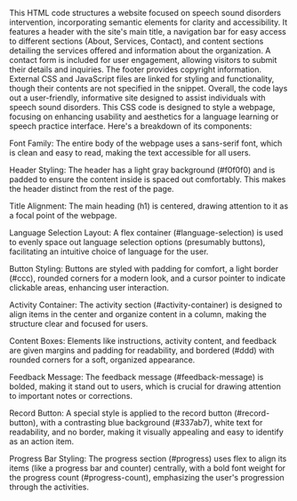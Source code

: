 This HTML code structures a website focused on speech sound disorders intervention, incorporating semantic elements for clarity and accessibility. It features a header with the site's main title, a navigation bar for easy access to different sections (About, Services, Contact), and content sections detailing the services offered and information about the organization. A contact form is included for user engagement, allowing visitors to submit their details and inquiries. The footer provides copyright information. External CSS and JavaScript files are linked for styling and functionality, though their contents are not specified in the snippet. Overall, the code lays out a user-friendly, informative site designed to assist individuals with speech sound disorders.
This CSS code is designed to style a webpage, focusing on enhancing usability and aesthetics for a language learning or speech practice interface. Here's a breakdown of its components:

Font Family: The entire body of the webpage uses a sans-serif font, which is clean and easy to read, making the text accessible for all users.

Header Styling: The header has a light gray background (#f0f0f0) and is padded to ensure the content inside is spaced out comfortably. This makes the header distinct from the rest of the page.

Title Alignment: The main heading (h1) is centered, drawing attention to it as a focal point of the webpage.

Language Selection Layout: A flex container (#language-selection) is used to evenly space out language selection options (presumably buttons), facilitating an intuitive choice of language for the user.

Button Styling: Buttons are styled with padding for comfort, a light border (#ccc), rounded corners for a modern look, and a cursor pointer to indicate clickable areas, enhancing user interaction.

Activity Container: The activity section (#activity-container) is designed to align items in the center and organize content in a column, making the structure clear and focused for users.

Content Boxes: Elements like instructions, activity content, and feedback are given margins and padding for readability, and bordered (#ddd) with rounded corners for a soft, organized appearance.

Feedback Message: The feedback message (#feedback-message) is bolded, making it stand out to users, which is crucial for drawing attention to important notes or corrections.

Record Button: A special style is applied to the record button (#record-button), with a contrasting blue background (#337ab7), white text for readability, and no border, making it visually appealing and easy to identify as an action item.

Progress Bar Styling: The progress section (#progress) uses flex to align its items (like a progress bar and counter) centrally, with a bold font weight for the progress count (#progress-count), emphasizing the user's progression through the activities.
